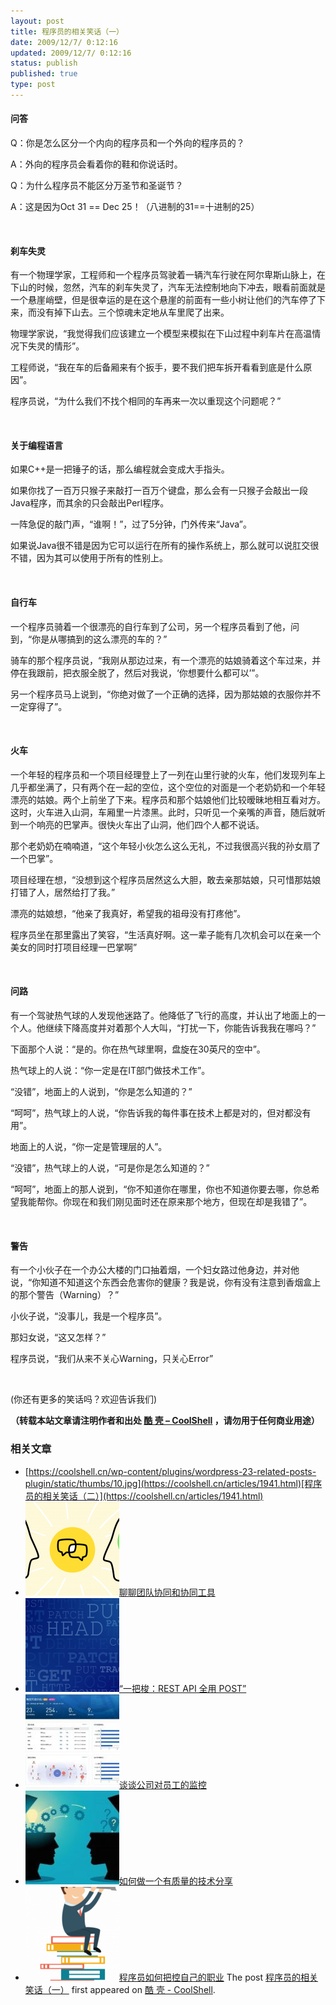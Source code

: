 ```yaml
---
layout: post
title: 程序员的相关笑话（一）
date: 2009/12/7/ 0:12:16
updated: 2009/12/7/ 0:12:16
status: publish
published: true
type: post
---
```



#### 问答


Q：你是怎么区分一个内向的程序员和一个外向的程序员的？  

A：外向的程序员会看着你的鞋和你说话时。


Q：为什么程序员不能区分万圣节和圣诞节？  

A：这是因为Oct 31 == Dec 25！（八进制的31==十进制的25）


 


#### 刹车失灵


有一个物理学家，工程师和一个程序员驾驶着一辆汽车行驶在阿尔卑斯山脉上，在下山的时候，忽然，汽车的刹车失灵了，汽车无法控制地向下冲去，眼看前面就是一个悬崖峭壁，但是很幸运的是在这个悬崖的前面有一些小树让他们的汽车停了下来，而没有掉下山去。三个惊魂未定地从车里爬了出来。


物理学家说，“我觉得我们应该建立一个模型来模拟在下山过程中刹车片在高温情况下失灵的情形”。


工程师说，“我在车的后备厢来有个扳手，要不我们把车拆开看看到底是什么原因”。


程序员说，“为什么我们不找个相同的车再来一次以重现这个问题呢？”



 


#### 关于编程语言


如果C++是一把锤子的话，那么编程就会变成大手指头。


如果你找了一百万只猴子来敲打一百万个键盘，那么会有一只猴子会敲出一段Java程序，而其余的只会敲出Perl程序。


一阵急促的敲门声，“谁啊！”，过了5分钟，门外传来“Java”。


如果说Java很不错是因为它可以运行在所有的操作系统上，那么就可以说肛交很不错，因为其可以使用于所有的性别上。


 


#### 自行车


一个程序员骑着一个很漂亮的自行车到了公司，另一个程序员看到了他，问到，“你是从哪搞到的这么漂亮的车的？”


骑车的那个程序员说，“我刚从那边过来，有一个漂亮的姑娘骑着这个车过来，并停在我跟前，把衣服全脱了，然后对我说，‘你想要什么都可以’”。


另一个程序员马上说到，“你绝对做了一个正确的选择，因为那姑娘的衣服你并不一定穿得了”。


 


#### 火车


一个年轻的程序员和一个项目经理登上了一列在山里行驶的火车，他们发现列车上几乎都坐满了，只有两个在一起的空位，这个空位的对面是一个老奶奶和一个年轻漂亮的姑娘。两个上前坐了下来。程序员和那个姑娘他们比较暧昧地相互看对方。这时，火车进入山洞，车厢里一片漆黑。此时，只听见一个亲嘴的声音，随后就听到一个响亮的巴掌声。很快火车出了山洞，他们四个人都不说话。


那个老奶奶在喃喃道，“这个年轻小伙怎么这么无礼，不过我很高兴我的孙女扇了一个巴掌”。


项目经理在想，“没想到这个程序员居然这么大胆，敢去亲那姑娘，只可惜那姑娘打错了人，居然给打了我。”


漂亮的姑娘想，“他亲了我真好，希望我的祖母没有打疼他”。


程序员坐在那里露出了笑容，“生活真好啊。这一辈子能有几次机会可以在亲一个美女的同时打项目经理一巴掌啊”


 


#### 问路


有一个驾驶热气球的人发现他迷路了。他降低了飞行的高度，并认出了地面上的一个人。他继续下降高度并对着那个人大叫，“打扰一下，你能告诉我我在哪吗？”


下面那个人说：“是的。你在热气球里啊，盘旋在30英尺的空中”。


热气球上的人说：“你一定是在IT部门做技术工作”。


“没错”，地面上的人说到，“你是怎么知道的？”


“呵呵”，热气球上的人说，“你告诉我的每件事在技术上都是对的，但对都没有用”。


地面上的人说，“你一定是管理层的人”。


“没错”，热气球上的人说，“可是你是怎么知道的？”


“呵呵”，地面上的那人说到，“你不知道你在哪里，你也不知道你要去哪，你总希望我能帮你。你现在和我们刚见面时还在原来那个地方，但现在却是我错了”。


 


#### 警告


有一个小伙子在一个办公大楼的门口抽着烟，一个妇女路过他身边，并对他说，“你知道不知道这个东西会危害你的健康？我是说，你有没有注意到香烟盒上的那个警告（Warning）？”


小伙子说，“没事儿，我是一个程序员”。


那妇女说，“这又怎样？”


程序员说，“我们从来不关心Warning，只关心Error”


 


(你还有更多的笑话吗？欢迎告诉我们)



**（转载本站文章请注明作者和出处 [酷 壳 – CoolShell](https://coolshell.cn/) ，请勿用于任何商业用途）**



### 相关文章

* [https://coolshell.cn/wp-content/plugins/wordpress-23-related-posts-plugin/static/thumbs/10.jpg](https://coolshell.cn/articles/1941.html)[程序员的相关笑话（二）](https://coolshell.cn/articles/1941.html)
* [![聊聊团队协同和协同工具](../wp-content/uploads/2022/10/communication-150x150.png)](https://coolshell.cn/articles/22298.html)[聊聊团队协同和协同工具](https://coolshell.cn/articles/22298.html)
* [![“一把梭：REST API 全用 POST”](../wp-content/uploads/2022/02/http_method-150x150.png)](https://coolshell.cn/articles/22173.html)[“一把梭：REST API 全用 POST”](https://coolshell.cn/articles/22173.html)
* [![谈谈公司对员工的监控](../wp-content/uploads/2022/02/monitoring-150x150.jpeg)](https://coolshell.cn/articles/22157.html)[谈谈公司对员工的监控](https://coolshell.cn/articles/22157.html)
* [![如何做一个有质量的技术分享](../wp-content/uploads/2021/07/knowledge_sharing-300x169-1-150x150.jpeg)](https://coolshell.cn/articles/21589.html)[如何做一个有质量的技术分享](https://coolshell.cn/articles/21589.html)
* [![程序员如何把控自己的职业](../wp-content/uploads/2020/08/programmer.01-e1596792460687-150x150.png)](https://coolshell.cn/articles/20977.html)[程序员如何把控自己的职业](https://coolshell.cn/articles/20977.html)
The post [程序员的相关笑话（一）](https://coolshell.cn/articles/1903.html) first appeared on [酷 壳 - CoolShell](https://coolshell.cn).
